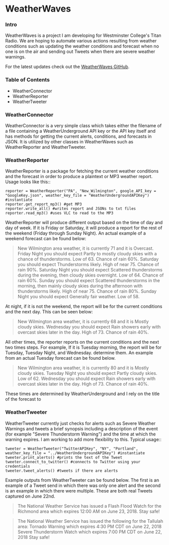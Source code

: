 # WeatherWaves

### Intro

WeatherWaves is a project I am developing for Westminster College's Titan Radio. We are hoping to automate various actions resulting from weather conditions such as updating the weather conditions and forecast when no one is on the air and sending out Tweets when there are severe weather warnings.

For the latest updates check out the [WeatherWaves GitHub](https://github.com/alexandermichels/WeatherWaves).


### Table of Contents
* WeatherConnector
* WeatherReporter
* WeatherTweeter

### WeatherConnector

WeatherConnector is a very simple class which takes either the filename of a file containing a WeatherUnderground API key or the API key itself and has methods for getting the current alerts, conditions, and forecasts in JSON. It is utilized by other classes in WeatherWaves such as WeatherReporter and WeatherTweeter.

### WeatherReporter

WeatherReporter is a package for fetching the current weather conditions and the forecast in order to produce a plaintext or MP3 weather report. Usage looks like this::

    reporter = WeatherReporter("PA", "New_Wilmington", google_API_key = "GoogleKey.json", weather_key_file = "WeatherUndergroundAPIKey") #instantiate
    reporter.get_report_mp3() #get MP3
    reporter.write_all() #writes report and JSONs to txt files
    reporter.read_mp3() #uses VLC to read to the MP3

WeatherReporter will produce different output based on the time of day and day of week. If it is Friday or Saturday, it will produce a report for the rest of the weekend (Friday through Sunday Night). An actual example of a weekend forecast can be found below:

> New Wilmington area weather, it is currently 71 and it is Overcast. Friday Night you should expect Partly to mostly cloudy skies with a chance of thunderstorms. Low of 63. Chance of rain 60%. Saturday you should expect Thunderstorms likely. High of near 75. Chance of rain 90%. Saturday Night you should expect Scattered thunderstorms during the evening, then cloudy skies overnight. Low of 64. Chance of rain 60%. Sunday you should expect Scattered thunderstorms in the morning, then mainly cloudy skies during the afternoon with thunderstorms likely. High of near 75. Chance of rain 80%. Sunday Night you should expect Generally fair weather. Low of 58.

At night, if it is not the weekend, the report will be for the current conditions and the next day. This can be seen below:

> New Wilmington area weather, it is currently 68 and it is Mostly cloudy skies. Wednesday you should expect Rain showers early with overcast skies later in the day. High of 73. Chance of rain 40%.

All other times, the reporter reports on the current conditions and the next two times steps. For example, If it is Tuesday morning, the report will be for Tuesday, Tuesday Night, and Wednesday. determine them. An example from an actual Tuesday forecast can be found below.

> New Wilmington area weather, it is currently 80 and it is Mostly cloudy skies. Tuesday Night you should expect Partly cloudy skies. Low of 62. Wednesday you should expect Rain showers early with overcast skies later in the day. High of 73. Chance of rain 40%.

These times are determined by WeatherUnderground and I rely on the title of the forecast to


### WeatherTweeter

WeatherTweeter currently just checks for alerts such as Severe Weather Warnings and tweets a brief synopsis including a description of the event (for example "Severe Thunderstorm Warning") and the time at which the warning expires. I am working to add more flexibility to this. Typical usage::

    tweeter = WeatherTweeter("TwitterAPIKey", "NY", "Portland", weather_key_file = "../WeatherUndergroundAPIKey") #instantiate
    tweeter.print_alerts() #prints the text of the Tweet
    tweeter.connect_to_twitter() #connects to Twitter using your credentials
    tweeter.tweet_alerts() #tweets if there are alerts

Example outputs from WeatherTweeter can be found below. The first is an example of a Tweet send in which there was only one alert and the second is an example in which there were multiple. These are both real Tweets captured on June 22nd.

> The National Weather Service has issued a Flash Flood Watch for the Richmond area which expires 12:00 AM on June 23, 2018. Stay safe!

>The National Weather Service has issued the following for the Tallulah area:
>Tornado Warning which expires 4:30 PM CDT on June 22, 2018
>Severe Thunderstorm Watch which expires 7:00 PM CDT on June 22, 2018
>Stay safe!

